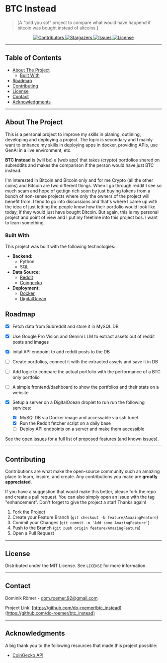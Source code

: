 # BTC Instead

> [A "told you so!" project to compare what would have happend if bitcoin was bought instead of altcoins.]

<!-- BADGES -->
<div align="center">
  <a href="https://github.com/do-roemer/btc_instead/graphs/contributors">
    <img src="https://img.shields.io/github/contributors/do-roemer/btc_instead.svg?style=for-the-badge" alt="Contributors">
  </a>
  <a href="https://github.com/do-roemer/btc_instead/stargazers">
    <img src="https://img.shields.io/github/stars/do-roemer/btc_instead.svg?style=for-the-badge" alt="Stargazers">
  </a>
  <a href="https://github.com/do-roemer/btc_instead/issues">
    <img src="https://img.shields.io/github/issues/do-roemer/btc_instead.svg?style=for-the-badge" alt="Issues">
  </a>
  <a href="https://github.com/do-roemer/btc_instead/blob/main/LICENSE">
    <img src="https://img.shields.io/github/license/do-roemer/btc_instead.svg?style=for-the-badge" alt="License">
  </a>
</div>

---

## Table of Contents

- [About The Project](#about-the-project)
  - [Built With](#built-with)
- [Roadmap](#roadmap)
- [Contributing](#contributing)
- [License](#license)
- [Contact](#contact)
- [Acknowledgments](#acknowledgments)

---

## About The Project
This is a personal project to improve my skills in planing, outlining, developing and deploying a project. The topic is secondary and I mainly want 
to enhance my skills in deploying apps in docker, providing APIs, use GenAI in a live environment, etc.

**BTC Instead** is (will be) a [web app] that takes (crypto) portfolios shared on subreddits and makes the comparison if the person would have just BTC instead.

I'm interested in Bitcoin and Bitcoin only and for me Crypto (all the other coins) and Bitcoin are two different things. When I go through reddit I see so much scam and hope of gettign rich soon by just buying tokens from a bunch of non-sense projects where only the owners of the project will benefit from. I tend to go into discussions and that's where I came up with the idea of just letting the people know how their portfolio would look like today, if they would just have bought Bitcoin.
But again, this is my personal project and point of view and I put my freetime into this project bcs. I want to learn something.  


### Built With
This project was built with the following technologies:

*   **Backend:**
    *   Python
    *   SQL
*   **Data Source:**
    *   [Reddit](https://www.reddit.com/)
    *   [Coingecko](https://www.coingecko.com/en/api)
*   **Deployment:**
    *   [Docker](https://www.docker.com/)
    *   [DigitalOcean](https://www.digitalocean.com/?utm_medium=affiliates&utm_source=impact&utm_campaign=5843390&utm_content=&irgwc=1&irclickid=26qU8X2M3xycUKKQFXWM90G3UksR9myKHS-MSA0&gad_source=1&gad_campaignid=21599698028&gbraid=0AAAAA9nmATaLXItjrn6VOE-5tHVqB6d9s&gclid=Cj0KCQjwxo_CBhDbARIsADWpDH4-WlE2SLXl7F8N4tatOB1JLCnyI6nOvNTOZGCQbvhIl1WnTGcpkQoaAlWUEALw_wcB)

## Roadmap

- [x] Fetch data from Subreddit and store it in MySQL DB
- [x] Use Google Pro Vision and Gemini LLM to extract assets out of reddit posts and images
- [x] Inital API endpoint to add reddit posts to the DB 
- [ ] Create portfolios, connect it with the extracted assets and save it in DB
- [ ] Add logic to compare the actual portfolio with the performance of a BTC only portfolio
- [ ]  A simple frontend/dashboard to show the portfolios and their stats on a website

- [x] Setup a server on a DigitalOcean droplet to run run the following services:
  - [x]  MySQl DB via Docker image and accessable via ssh tunel
  - [x]  Run the Reddit fetcher script on a daily base
  - [ ]  Deploy API endpoints on a server and make them accessible

See the [open issues](https://github.com/[YOUR_USERNAME]/btc_instead/issues) for a full list of proposed features (and known issues).

---

## Contributing

Contributions are what make the open-source community such an amazing place to learn, inspire, and create. Any contributions you make are **greatly appreciated**.

If you have a suggestion that would make this better, please fork the repo and create a pull request. You can also simply open an issue with the tag "enhancement".
Don't forget to give the project a star! Thanks again!

1.  Fork the Project
2.  Create your Feature Branch (`git checkout -b feature/AmazingFeature`)
3.  Commit your Changes (`git commit -m 'Add some AmazingFeature'`)
4.  Push to the Branch (`git push origin feature/AmazingFeature`)
5.  Open a Pull Request

---

## License

Distributed under the MIT License. See `LICENSE` for more information.

---

## Contact

Dominik Römer  - [dom.roemer.92@gmail.com](mailto:dom.roemer.92@gmail.com)

Project Link: [https://github.com/do-roemer/btc_instead](https://github.com/do-roemer/btc_instead)

---

## Acknowledgments

A big thank you to the following resources that made this project possible:
*   [CoinGecko API](https://www.coingecko.com/en/api)


<!-- MARKDOWN LINKS & IMAGES -->
<!-- https://www.markdownguide.org/basic-syntax/#reference-style-links -->
